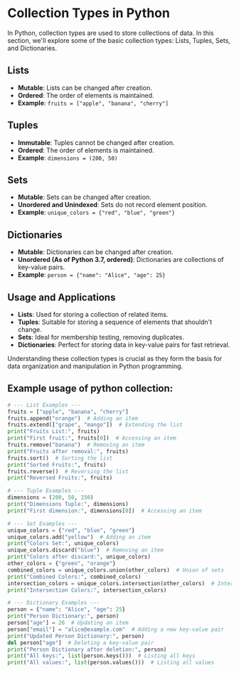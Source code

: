 # Collection Types in Python

In Python, collection types are used to store collections of data. In this section, we'll explore some of the basic collection types: Lists, Tuples, Sets, and Dictionaries.

## Lists
- **Mutable**: Lists can be changed after creation.
- **Ordered**: The order of elements is maintained.
- **Example**: `fruits = ["apple", "banana", "cherry"]`

## Tuples
- **Immutable**: Tuples cannot be changed after creation.
- **Ordered**: The order of elements is maintained.
- **Example**: `dimensions = (200, 50)`

## Sets
- **Mutable**: Sets can be changed after creation.
- **Unordered and Unindexed**: Sets do not record element position.
- **Example**: `unique_colors = {"red", "blue", "green"}`

## Dictionaries
- **Mutable**: Dictionaries can be changed after creation.
- **Unordered (As of Python 3.7, ordered)**: Dictionaries are collections of key-value pairs.
- **Example**: `person = {"name": "Alice", "age": 25}`

## Usage and Applications
- **Lists**: Used for storing a collection of related items.
- **Tuples**: Suitable for storing a sequence of elements that shouldn't change.
- **Sets**: Ideal for membership testing, removing duplicates.
- **Dictionaries**: Perfect for storing data in key-value pairs for fast retrieval.

Understanding these collection types is crucial as they form the basis for data organization and manipulation in Python programming.

## Example usage of python collection:

```python
# --- List Examples ---
fruits = ["apple", "banana", "cherry"]
fruits.append("orange")  # Adding an item
fruits.extend(["grape", "mango"])  # Extending the list
print("Fruits List:", fruits)
print("First fruit:", fruits[0])  # Accessing an item
fruits.remove("banana")  # Removing an item
print("Fruits after removal:", fruits)
fruits.sort()  # Sorting the list
print("Sorted Fruits:", fruits)
fruits.reverse()  # Reversing the list
print("Reversed Fruits:", fruits)

# --- Tuple Examples ---
dimensions = (200, 50, 150)
print("Dimensions Tuple:", dimensions)
print("First dimension:", dimensions[0])  # Accessing an item

# --- Set Examples ---
unique_colors = {"red", "blue", "green"}
unique_colors.add("yellow")  # Adding an item
print("Colors Set:", unique_colors)
unique_colors.discard("blue")  # Removing an item
print("Colors after discard:", unique_colors)
other_colors = {"green", "orange"}
combined_colors = unique_colors.union(other_colors)  # Union of sets
print("Combined Colors:", combined_colors)
intersection_colors = unique_colors.intersection(other_colors)  # Intersection
print("Intersection Colors:", intersection_colors)

# --- Dictionary Examples ---
person = {"name": "Alice", "age": 25}
print("Person Dictionary:", person)
person["age"] = 26  # Updating an item
person["email"] = "alice@example.com"  # Adding a new key-value pair
print("Updated Person Dictionary:", person)
del person["age"]  # Deleting a key-value pair
print("Person Dictionary after deletion:", person)
print("All keys:", list(person.keys()))  # Listing all keys
print("All values:", list(person.values()))  # Listing all values


